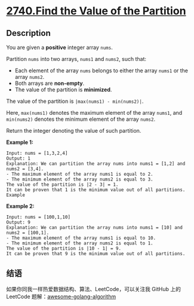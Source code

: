 # [2740.Find the Value of the Partition][title]

## Description
You are given a **positive** integer array `nums`.

Partition `nums` into two arrays, `nums1` and `nums2`, such that:

- Each element of the array `nums` belongs to either the array `nums1` or the array `nums2`.
- Both arrays are **non-empty**.
- The value of the partition is **minimized**.

The value of the partition is `|max(nums1) - min(nums2)|`.

Here, `max(nums1)` denotes the maximum element of the array `nums1`, and `min(nums2)` denotes the minimum element of the array `nums2`.

Return the integer denoting the value of such partition.

**Example 1:**

```
Input: nums = [1,3,2,4]
Output: 1
Explanation: We can partition the array nums into nums1 = [1,2] and nums2 = [3,4].
- The maximum element of the array nums1 is equal to 2.
- The minimum element of the array nums2 is equal to 3.
The value of the partition is |2 - 3| = 1. 
It can be proven that 1 is the minimum value out of all partitions.
Example
```

**Example 2:**

```
Input: nums = [100,1,10]
Output: 9
Explanation: We can partition the array nums into nums1 = [10] and nums2 = [100,1].
- The maximum element of the array nums1 is equal to 10.
- The minimum element of the array nums2 is equal to 1.
The value of the partition is |10 - 1| = 9.
It can be proven that 9 is the minimum value out of all partitions.
```

## 结语

如果你同我一样热爱数据结构、算法、LeetCode，可以关注我 GitHub 上的 LeetCode 题解：[awesome-golang-algorithm][me]

[title]: https://leetcode.com/problems/find-the-value-of-the-partition/
[me]: https://github.com/kylesliu/awesome-golang-algorithm
